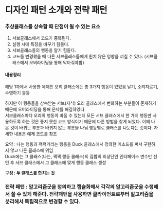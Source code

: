 # 디자인 패턴 소개와 전략 패턴

### 추상클래스를 상속할 때 단점이 될 수 있는 요소
1. 서브클래스에서 코드가 중복된다.
2. 실행 시에 특징을 바꾸기 힘들다.
3. 서브클래스들의 행동을 알기 힘들다.
4. 코드를 변경했을 때 다른 서브클래스들에게 원치 않은 영향을 끼칠 수 있다.
   (서브클래스에서 오버라이딩을 통해 막아줘야함)


#### 내용정리
해당 1과에서 사용한 예제인 오리 클래스에는 총 3가지 행동이 있었음
날기, 소리지르기, 수영하기 등등 <br>

하지만 이 행동들을 상속받는 서브(자식) 오리 클래스에서 변화하는 부분들이 존재하기 때문에
오버라이딩을 통해 문제를 해결하였다.<br>
서브클래스마다 오리의 행동이 바뀔 수 있는데 모든 서브 클래스에서 한 가지 행동만 사용하도록 하는 것은 좋지 못한 코드 방식이기 때문에 다른 방법을 찾게 되었다.
이때 나온 것이 바뀌는 부분과 바뀌지 않는 부분을 나눠 행동별로 클래스를 나눈다는 것이다.
자세한 내용은 예제 코드를 참조

요약 : 나는 행동과 꽥꽥거리는 행동을 Duck 클래스에서 정의한 메소드를 써서 구현하지 않고 다른 클래스에 위임<br>
Duck에는 그 클래스(나는, 꽥꽥 행동 클래스)의 집합의 최상단인 인터페이스 변수만 선언 후 서브 클래스에서 그 클래스에 맞게 행동 클래스 생성<br>


**구성 : 두 클래스를 합치는 것**

### 전략 패턴 : 알고리즘군을 정의하고 캡슐화해서 각각의 알고리즘군을 수정해서 쓸 수 있게 해준다. 전략패턴을 사용하면 클라이언트로부터 알고리즘을 분리해서 독립적으로 변경할 수 있다.